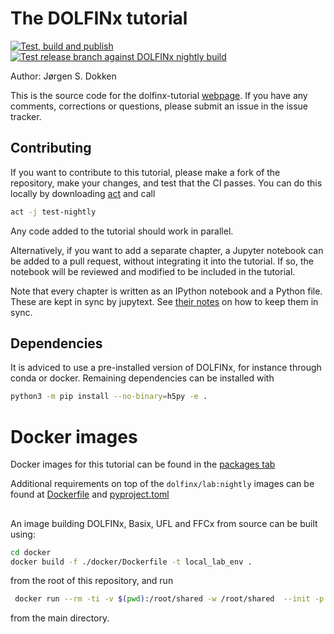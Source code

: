 # The DOLFINx tutorial
[![Test, build and publish](https://github.com/jorgensd/dolfinx-tutorial/actions/workflows/build-publish.yml/badge.svg)](https://github.com/jorgensd/dolfinx-tutorial/actions/workflows/build-publish.yml)
[![Test release branch against DOLFINx nightly build](https://github.com/jorgensd/dolfinx-tutorial/actions/workflows/nightly.yml/badge.svg)](https://github.com/jorgensd/dolfinx-tutorial/actions/workflows/nightly.yml)

Author: Jørgen S. Dokken

This is the source code for the dolfinx-tutorial [webpage](https://jorgensd.github.io/dolfinx-tutorial/).
If you have any comments, corrections or questions, please submit an issue in the issue tracker.

## Contributing
If you want to contribute to this tutorial, please make a fork of the repository, make your changes, and test that the CI passes. You can do this locally by downloading [act](https://github.com/nektos/act) and call
```bash
act -j test-nightly
```
Any code added to the tutorial should work in parallel.

Alternatively, if you want to add a separate chapter, a Jupyter notebook can be added to a pull request, without integrating it into the tutorial. If so, the notebook will be reviewed and modified to be included in the tutorial.

Note that every chapter is written as an IPython notebook and a Python file. These are kept in sync by jupytext. See [their notes](https://jupytext.readthedocs.io/en/latest/install.html#jupytext-commands-in-jupyterlab) on how to keep them in sync.

## Dependencies
It is adviced to use a pre-installed version of DOLFINx, for instance through conda or docker. Remaining dependencies can be installed with
```bash
python3 -m pip install --no-binary=h5py -e .
```

# Docker images
Docker images for this tutorial can be found in the [packages tab](https://github.com/jorgensd/dolfinx-tutorial/pkgs/container/dolfinx-tutorial) 

Additional requirements on top of the `dolfinx/lab:nightly` images can be found at [Dockerfile](docker/Dockerfile) and [pyproject.toml](./pyproject.toml)

##
An image building DOLFINx, Basix, UFL and FFCx from source can be built using:
```bash
cd docker
docker build -f ./docker/Dockerfile -t local_lab_env .
```
from the root of this repository, and run
```bash
 docker run --rm -ti -v $(pwd):/root/shared -w /root/shared  --init -p 8888:8888 local_lab_env
 ```
from the main directory.
